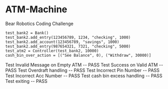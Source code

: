 # ATM-Machine
Bear Robotics Coding Challenge

```
test_bank2 = Bank()
test_bank2.add_entry(123456789, 1234, "checking", 1000)
test_bank2.add_account(123456789, "savings", 1000)
test_bank2.add_entry(987654321, 7321, "checking", 5000)
test_atm2 = Controller(test_bank2, 10000)
cash_bin_over_action = [("See Balance", 0), ("Withdraw", 30000)]
```

Test Invalid Message on Empty ATM -- PASS
Test Success on Valid ATM -- PASS
Test Overdraft handling -- PASS
Test Incorrect Pin Number -- PASS
Test Incorrect Acc Number -- PASS
Test cash bin excess handling -- PASS
Test exiting -- PASS

